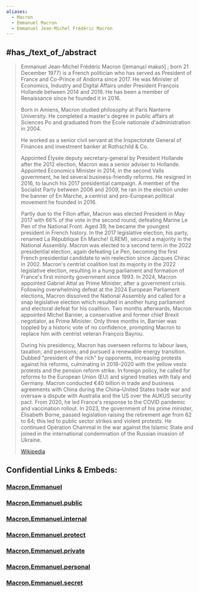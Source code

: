 ```yaml
---
aliases:
  - Macron
  - Emmanuel Macron
  - Emmanuel Jean-Michel Frédéric Macron
---
```


## #has_/text_of_/abstract 

> Emmanuel Jean-Michel Frédéric Macron ([emanɥɛl makʁɔ̃] ; born 21 December 1977) 
> is a French politician who has served as President of France and Co-Prince of Andorra since 2017. 
> He was Minister of Economics, Industry and Digital Affairs 
> under President François Hollande between 2014 and 2016. 
> He has been a member of Renaissance since he founded it in 2016.
>
> Born in Amiens, Macron studied philosophy at Paris Nanterre University. 
> He completed a master's degree in public affairs at Sciences Po 
> and graduated from the École nationale d'administration in 2004. 
> 
> He worked as a senior civil servant at the Inspectorate General of Finances 
> and investment banker at Rothschild & Co. 
> 
> Appointed Élysée deputy secretary-general by President Hollande after the 2012 election, 
> Macron was a senior adviser to Hollande. Appointed Economics Minister in 2014, in the second Valls government, he led several business-friendly reforms. He resigned in 2016, to launch his 2017 presidential campaign. A member of the Socialist Party between 2006 and 2009, he ran in the election under the banner of En Marche, a centrist and pro-European political movement he founded in 2016.
>
> Partly due to the Fillon affair, Macron was elected President in May 2017 with 66% of the vote in the second round, defeating Marine Le Pen of the National Front. Aged 39, he became the youngest president in French history. In the 2017 legislative election, his party, renamed La République En Marche! (LREM), secured a majority in the National Assembly. Macron was elected to a second term in the 2022 presidential election, again defeating Le Pen, becoming the first French presidential candidate to win reelection since Jacques Chirac in 2002. Macron's centrist coalition lost its majority in the 2022 legislative election, resulting in a hung parliament and formation of France's first minority government since 1993. In 2024, Macron appointed Gabriel Attal as Prime Minister, after a government crisis. Following overwhelming defeat at the 2024 European Parliament elections, Macron dissolved the National Assembly and called for a snap legislative election which resulted in another hung parliament and electoral defeat for his coalition. Two months afterwards, Macron appointed Michel Barnier, a conservative and former chief Brexit negotiator, as Prime Minister. Only three months in, Barnier was toppled by a historic vote of no confidence, prompting Macron to replace him with centrist veteran François Bayrou.
>
> During his presidency, Macron has overseen reforms to labour laws, taxation, and pensions; and pursued a renewable energy transition. Dubbed "president of the rich" by opponents, increasing protests against his reforms, culminating in 2018–2020 with the yellow vests protests and the pension reform strike. In foreign policy, he called for reforms to the European Union (EU) and signed treaties with Italy and Germany. Macron conducted €40 billion in trade and business agreements with China during the China–United States trade war and oversaw a dispute with Australia and the US over the AUKUS security pact. From 2020, he led France's response to the COVID pandemic and vaccination rollout. In 2023, the government of his prime minister, Élisabeth Borne, passed legislation raising the retirement age from 62 to 64; this led to public sector strikes and violent protests. He continued Opération Chammal in the war against the Islamic State and joined in the international condemnation of the Russian invasion of Ukraine.
>
> [Wikipedia](https://en.wikipedia.org/wiki/Emmanuel%20Macron) 





## Confidential Links & Embeds: 

### [Macron,Emmanuel](/_Standards/bio/People/Leader/Modern_Leaders/Macron,Emmanuel.md) 

### [Macron,Emmanuel.public](/_public/bio/People/Leader/Modern_Leaders/Macron,Emmanuel.public.md) 

### [Macron,Emmanuel.internal](/_internal/bio/People/Leader/Modern_Leaders/Macron,Emmanuel.internal.md) 

### [Macron,Emmanuel.protect](/_protect/bio/People/Leader/Modern_Leaders/Macron,Emmanuel.protect.md) 

### [Macron,Emmanuel.private](/_private/bio/People/Leader/Modern_Leaders/Macron,Emmanuel.private.md) 

### [Macron,Emmanuel.personal](/_personal/bio/People/Leader/Modern_Leaders/Macron,Emmanuel.personal.md) 

### [Macron,Emmanuel.secret](/_secret/bio/People/Leader/Modern_Leaders/Macron,Emmanuel.secret.md)

